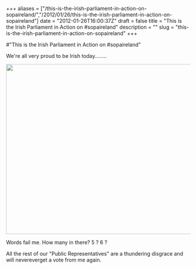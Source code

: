 +++
aliases = ["/this-is-the-irish-parliament-in-action-on-sopaireland/","/2012/01/26/this-is-the-irish-parliament-in-action-on-sopaireland"]
date = "2012-01-26T16:00:37Z"
draft = false
title = "This is the Irish Parliament in Action on #sopaireland"
description = ""
slug = "this-is-the-irish-parliament-in-action-on-sopaireland"
+++

#"This is the Irish Parliament in Action on #sopaireland"

We're all very proud to be Irish today........

<a href="https://s3-eu-west-1.amazonaws.com/conoroneill.net/wp-content/uploads/2012/01/26-01-2012-15-55-13.png"><img class="alignnone size-full wp-image-536" title="26-01-2012 15-55-13" src="https://s3-eu-west-1.amazonaws.com/conoroneill.net/wp-content/uploads/2012/01/26-01-2012-15-55-13.png" alt="" width="673" height="465" /></a>

Words fail me. How many in there? 5 ? 6 ?

All the rest of our "Public Representatives" are a thundering disgrace and will nevereverget a vote from me again.

&nbsp;
